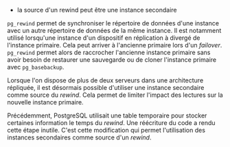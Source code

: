 <!--
Les commits sur ce sujet sont :

* https://git.postgresql.org/gitweb/?p=postgresql.git;a=commit;h=9c4f5192f69ed16c99e0d079f0b5faebd7bad212 

Discussion

* https://www.postgresql.org/message-id/flat/0c5b3783-af52-3ee5-f8fa-6e794061f70d@iki.fi

-->

<div class="slide-content">

* la source d'un rewind peut être une instance secondaire

</div>

<div class="notes">

`pg_rewind` permet de synchroniser le répertoire de données d'une instance avec
un autre répertoire de données de la même instance. Il est notamment utilisé
lorsqu'une instance d'un dispositif en réplication à divergé de l'instance
primaire. Cela peut arriver à l'ancienne primaire lors d'un _failover_. 
`pg_rewind` permet alors de raccrocher l'ancienne instance primaire sans avoir
besoin de restaurer une sauvegarde ou de cloner l'instance primaire avec
`pg_basebackup`.

Lorsque l'on dispose de plus de deux serveurs dans une architecture répliquée,
il est désormais possible d'utiliser une instance secondaire comme source du
_rewind_. Cela permet de limiter l'impact des lectures sur la nouvelle instance
primaire.

Précédemment, PostgreSQL utilisait une table temporaire pour stocker certaines
information le temps du _rewind_. Une réécriture du code a rendu cette étape
inutile. C'est cette modification qui permet l'utilisation des instances
secondaires comme source d'un _rewind_.

</div>
